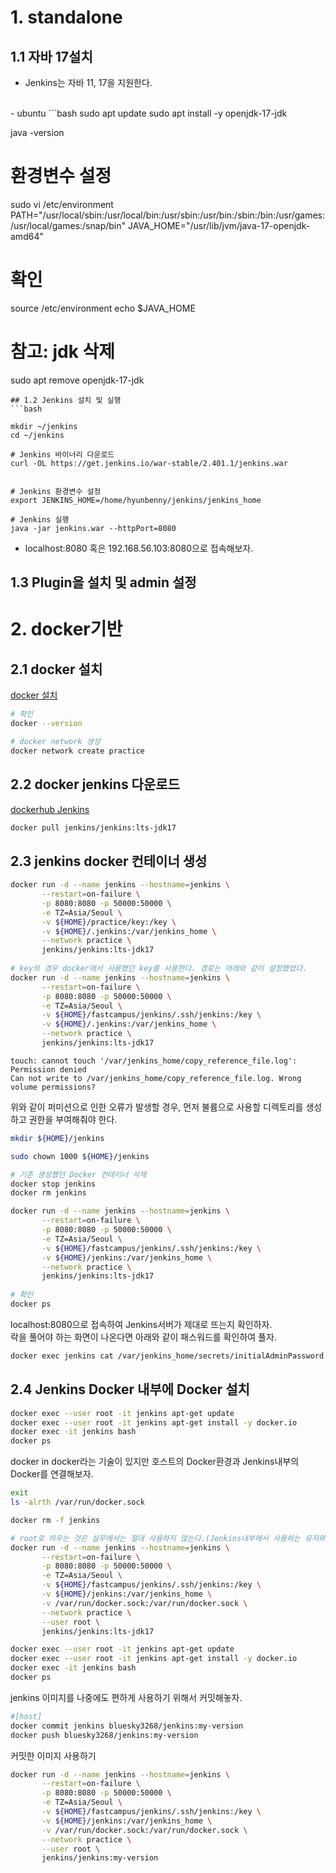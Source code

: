 # 1. standalone
## 1.1 자바 17설치
- Jenkins는 자바 11, 17을 지원한다.<br/>
<br/>
- ubuntu
```bash
sudo apt update
sudo apt install -y openjdk-17-jdk

java -version

# 환경변수 설정
sudo vi /etc/environment
PATH="/usr/local/sbin:/usr/local/bin:/usr/sbin:/usr/bin:/sbin:/bin:/usr/games:/usr/local/games:/snap/bin"
JAVA_HOME="/usr/lib/jvm/java-17-openjdk-amd64"

# 확인
source /etc/environment
echo $JAVA_HOME

# 참고: jdk 삭제
sudo apt remove openjdk-17-jdk
```
## 1.2 Jenkins 설치 및 실행
```bash

mkdir ~/jenkins
cd ~/jenkins

# Jenkins 바이너리 다운로드
curl -OL https://get.jenkins.io/war-stable/2.401.1/jenkins.war


# Jenkins 환경변수 설정
export JENKINS_HOME=/home/hyunbenny/jenkins/jenkins_home

# Jenkins 실행
java -jar jenkins.war --httpPort=8080
```
- localhost:8080 혹은 192.168.56.103:8080으로 접속해보자.

## 1.3 Plugin을 설치 및 admin 설정


# 2. docker기반
## 2.1 docker 설치
[docker 설치]()
```bash
# 확인
docker --version

# docker network 생성
docker network create practice
```

## 2.2 docker jenkins 다운로드
[dockerhub Jenkins](https://hub.docker.com/r/jenkins/jenkins)
```bash
docker pull jenkins/jenkins:lts-jdk17
```

## 2.3 jenkins docker 컨테이너 생성
```bash
docker run -d --name jenkins --hostname=jenkins \
       --restart=on-failure \
       -p 8080:8080 -p 50000:50000 \
       -e TZ=Asia/Seoul \
       -v ${HOME}/practice/key:/key \
       -v ${HOME}/.jenkins:/var/jenkins_home \
       --network practice \
       jenkins/jenkins:lts-jdk17
       
# key의 경우 docker에서 사용했던 key를 사용한다. 경로는 아래와 같이 설정했었다.       
docker run -d --name jenkins --hostname=jenkins \
       --restart=on-failure \
       -p 8080:8080 -p 50000:50000 \
       -e TZ=Asia/Seoul \
       -v ${HOME}/fastcampus/jenkins/.ssh/jenkins:/key \
       -v ${HOME}/.jenkins:/var/jenkins_home \
       --network practice \
       jenkins/jenkins:lts-jdk17       
```
```text
touch: cannot touch '/var/jenkins_home/copy_reference_file.log': Permission denied
Can not write to /var/jenkins_home/copy_reference_file.log. Wrong volume permissions?
```
위와 같이 퍼미션으로 인한 오류가 발생할 경우, 먼저 불륨으로 사용할 디렉토리를 생성하고 권한을 부여해줘야 한다.<br/>
```bash
mkdir ${HOME}/jenkins

sudo chown 1000 ${HOME}/jenkins

# 기존 생성했던 Docker 컨테이너 삭제
docker stop jenkins
docker rm jenkins

docker run -d --name jenkins --hostname=jenkins \
       --restart=on-failure \
       -p 8080:8080 -p 50000:50000 \
       -e TZ=Asia/Seoul \
       -v ${HOME}/fastcampus/jenkins/.ssh/jenkins:/key \
       -v ${HOME}/jenkins:/var/jenkins_home \
       --network practice \
       jenkins/jenkins:lts-jdk17
       
# 확인 
docker ps            
```
localhost:8080으로 접속하여 Jenkins서버가 제대로 뜨는지 확인하자.<br/>
락을 풀어야 하는 화면이 나온다면 아래와 같이 패스워드를 확인하여 풀자.<br/>
```bash
docker exec jenkins cat /var/jenkins_home/secrets/initialAdminPassword
```

## 2.4 Jenkins Docker 내부에 Docker 설치 
```bash
docker exec --user root -it jenkins apt-get update
docker exec --user root -it jenkins apt-get install -y docker.io
docker exec -it jenkins bash
docker ps
```
docker in docker라는 기술이 있지만 호스트의 Docker환경과 Jenkins내부의 Docker를 연결해보자.
```bash
exit 
ls -alrth /var/run/docker.sock

docker rm -f jenkins 

# root로 띄우는 것은 실무에서는 절대 사용하지 않는다.(Jenkins내부에서 사용하는 유저와 밖에서 사용하는 유저를 매핑하는 작업을 한다.)
docker run -d --name jenkins --hostname=jenkins \
       --restart=on-failure \
       -p 8080:8080 -p 50000:50000 \
       -e TZ=Asia/Seoul \
       -v ${HOME}/fastcampus/jenkins/.ssh/jenkins:/key \
       -v ${HOME}/jenkins:/var/jenkins_home \
       -v /var/run/docker.sock:/var/run/docker.sock \
       --network practice \
       --user root \
       jenkins/jenkins:lts-jdk17

docker exec --user root -it jenkins apt-get update
docker exec --user root -it jenkins apt-get install -y docker.io
docker exec -it jenkins bash
docker ps
```

jenkins 이미지를 나중에도 편하게 사용하기 위해서 커밋해놓자.<br/>
```bash
#[host]
docker commit jenkins bluesky3268/jenkins:my-version
docker push bluesky3268/jenkins:my-version
```
커밋한 이미지 사용하기 
```bash
docker run -d --name jenkins --hostname=jenkins \
       --restart=on-failure \
       -p 8080:8080 -p 50000:50000 \
       -e TZ=Asia/Seoul \
       -v ${HOME}/fastcampus/jenkins/.ssh/jenkins:/key \
       -v ${HOME}/jenkins:/var/jenkins_home \
       -v /var/run/docker.sock:/var/run/docker.sock \
       --network practice \
       --user root \
       jenkins/jenkins:my-version
```